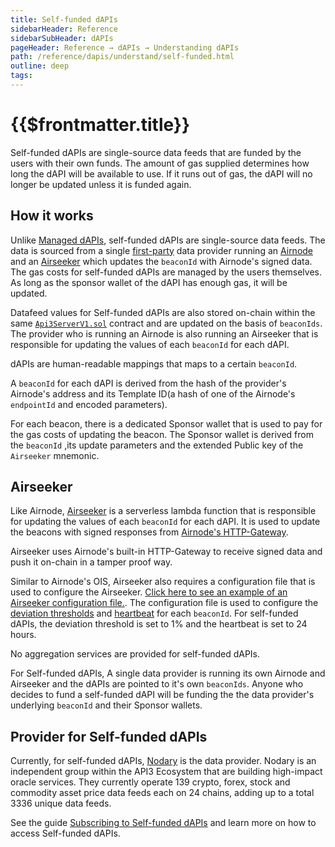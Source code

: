 ```yaml
---
title: Self-funded dAPIs
sidebarHeader: Reference
sidebarSubHeader: dAPIs
pageHeader: Reference → dAPIs → Understanding dAPIs
path: /reference/dapis/understand/self-funded.html
outline: deep
tags:
---
```


<PageHeader/>

<SearchHighlight/>

<FlexStartTag/>

# {{$frontmatter.title}}

Self-funded dAPIs are single-source data feeds that are funded by the users with
their own funds. The amount of gas supplied determines how long the dAPI will be
available to use. If it runs out of gas, the dAPI will no longer be updated
unless it is funded again.

## How it works

Unlike [Managed dAPIs](/reference/dapis/understand/managed.md), self-funded
dAPIs are single-source data feeds. The data is sourced from a single
[first-party](/explore/airnode/why-first-party-oracles.md) data provider running
an [Airnode](/reference/airnode/latest/understand/) and an
[Airseeker](/reference/dapis/understand/self-funded.md#airseeker) which updates
the `beaconId` with Airnode's signed data. The gas costs for self-funded dAPIs
are managed by the users themselves. As long as the sponsor wallet of the dAPI
has enough gas, it will be updated.

Datafeed values for Self-funded dAPIs are also stored on-chain within the same
[`Api3ServerV1.sol`](https://github.com/api3dao/airnode-protocol-v1/tree/79b509f0e88a96fa4ea3cd576685051d37c9a504/contracts/api3-server-v1)
contract and are updated on the basis of `beaconIds`. The provider who is
running an Airnode is also running an Airseeker that is responsible for updating
the values of each `beaconId` for each dAPI.

dAPIs are human-readable mappings that maps to a certain `beaconId`.

A `beaconId` for each dAPI is derived from the hash of the provider's Airnode's
address and its Template ID(a hash of one of the Airnode's `endpointId` and
encoded parameters).

For each beacon, there is a dedicated Sponsor wallet that is used to pay for the
gas costs of updating the beacon. The Sponsor wallet is derived from the
`beaconId` ,its update parameters and the extended Public key of the `Airseeker`
mnemonic.

## Airseeker

Like Airnode, [Airseeker](https://github.com/api3dao/airseeker/) is a serverless
lambda function that is responsible for updating the values of each `beaconId`
for each dAPI. It is used to update the beacons with signed responses from
[Airnode's HTTP-Gateway](/reference/airnode/latest/understand/http-gateways.md).

Airseeker uses Airnode's built-in HTTP-Gateway to receive signed data and push
it on-chain in a tamper proof way.

Similar to Airnode's OIS, Airseeker also requires a configuration file that is
used to configure the Airseeker.
[Click here to see an example of an Airseeker configuration file.](https://github.com/api3dao/airseeker/blob/main/config/airseeker.example.json).
The configuration file is used to configure the
[deviation thresholds](/reference/dapis/understand/deviations.md) and
[heartbeat](/reference/dapis/understand/deviations.md#heartbeat) for each
`beaconId`. For self-funded dAPIs, the deviation threshold is set to 1% and the
heartbeat is set to 24 hours.

No aggregation services are provided for self-funded dAPIs.

For Self-funded dAPIs, A single data provider is running its own Airnode and
Airseeker and the dAPIs are pointed to it's own `beaconIds`. Anyone who decides
to fund a self-funded dAPI will be funding the the data provider's underlying
`beaconId` and their Sponsor wallets.

## Provider for Self-funded dAPIs

Currently, for self-funded dAPIs, [Nodary](https://nodary.io/) is the data
provider. Nodary is an independent group within the API3 Ecosystem that are
building high-impact oracle services. They currently operate 139 crypto, forex,
stock and commodity asset price data feeds each on 24 chains, adding up to a
total 3336 unique data feeds.

See the guide
[Subscribing to Self-funded dAPIs](/guides/dapis/subscribing-self-funded-dapis/)
and learn more on how to access Self-funded dAPIs.

<FlexEndTag/>

